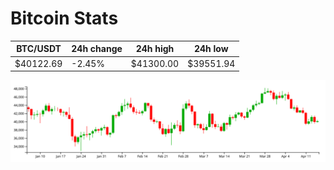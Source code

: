# Bitcoin Stats

BTC/USDT|24h change|24h high|24h low|
|---|---|---|---|
|$40122.69|-2.45%|$41300.00|$39551.94|

<img src="./chart.svg">
